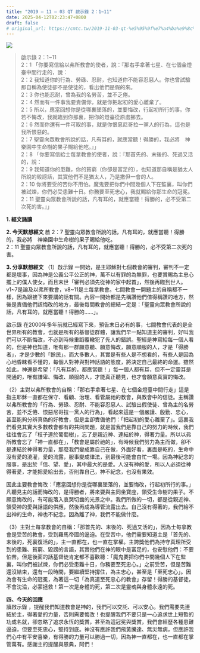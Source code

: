 ```yaml
---
title: "2019 – 11 – 03 QT 啟示錄 2：1~11"
date: 2025-04-12T02:23:47+0800
draft: false
# original_url: https://cmtc.tw/2019-11-03-qt-%e5%95%9f%e7%a4%ba%e9%8c%84-2%ef%bc%9a111
---
```


![](/images/qt.jpg)
> 啟示錄 2：1\~11  
> 2：1 「你要寫信給以弗所教會的使者，說：『那右手拿著七星、在七個金燈臺中間行走的，說：  
> 2：2 我知道你的行為、勞碌、忍耐，也知道你不能容忍惡人。你也曾試驗那自稱為使徒卻不是使徒的，看出他們是假的來。  
> 2：3 你也能忍耐，曾為我的名勞苦，並不乏倦。  
> 2：4 然而有一件事我要責備你，就是你把起初的愛心離棄了。  
> 2：5 所以，應當回想你是從哪裏墜落的，並要悔改，行起初所行的事。你若不悔改，我就臨到你那裏，把你的燈臺從原處挪去。  
> 2：6 然而你還有一件可取的事，就是你恨惡尼哥拉一黨人的行為，這也是我所恨惡的。  
> 2：7 聖靈向眾教會所說的話，凡有耳的，就應當聽！得勝的，我必將　神樂園中生命樹的果子賜給他吃。』」  
> 2：8 「你要寫信給士每拿教會的使者，說：『那首先的、末後的、死過又活的，說：  
> 2：9 我知道你的患難，你的貧窮（你卻是富足的），也知道那自稱是猶太人所說的毀謗話，其實他們不是猶太人，乃是撒但一會的人。  
> 2：10 你將要受的苦你不用怕。魔鬼要把你們中間幾個人下在監裏，叫你們被試煉，你們必受患難十日。你務要至死忠心，我就賜給你那生命的冠冕。  
> 2：11 聖靈向眾教會所說的話，凡有耳的，就應當聽！得勝的，必不受第二次死的害。』」

**1. 經文誦讀**

**2.  今天默想經文**
啟 2：7 聖靈向眾教會所說的話，凡有耳的，就應當聽！得勝的，我必將　神樂園中生命樹的果子賜給他吃。  
2：11 聖靈向眾教會所說的話，凡有耳的，就應當聽！得勝的，必不受第二次死的害。

**3. 分享默想經文**
（1）啟示錄 一開始，是主耶穌對七個教會的審判，審判不一定都是壞事，因為神是公義公平公正的神，萬不以有罪的為無罪，也要賞賜為主忠心擺上的僕人使女。而且末世「審判必須先從神的家中起首」，然後再臨到世人。v1\~7是論及以弗所教會，v8\~11是土每拿教會。七間教會一開題主的自稱都不一樣，因為跟接下來要講的話有關。內容一開始都是先稱讚他們值得稱讚的地方，然後是責備他們該悔改的地方，最後每間教會的總結一定是：「聖靈向眾教會所說的話，凡有耳的，就應當聽！得勝的……」。

啟示錄 在2000年多年前就已經寫下來，預告末日必有的事，七間教會代表的是全世界所有的教會，也就是所有的基督徒群體，讓我們早一點知道主的審判，好叫我們可以不斷悔改，不必到時候重蹈覆轍犯了先人的錯誤。聖經是神寫給每一個人看的，但是神也知道，唯有那一群願意聽、願意悔改，願意順服的人，才是「得勝者」，才是少數的「餘民」。而大多數人，其實是有些人是不想看的，有些人是因為心地昏昧看不懂的，每個人對神與對神話語的態度，將決定自己最終的命運。雖然如此，神還是希望：「凡有耳的，都應當聽！」每一個人都有耳，但不一定靈耳是開通的，唯有謙卑、悔改、順服的人，才能真正聽見，也才會願意真實的悔改。

（2）主對以弗所教會的自稱：「那右手拿著七星、在七個金燈臺中間行走」這是指主耶穌一直都在保守、看顧、治理、看管屬祂的教會，與教會中的信徒。主稱讚以弗所教會的「行為、勞碌、忍耐、不能容忍惡人、試驗出假使徒、曾為主的名勞苦，並不乏倦、恨惡尼哥拉一黨人的行為」，看起來這是一個嚴謹、殷勤、忠心，甚至能夠分辨真偽的好教會，但是主卻責備他們：「把起初的愛心離棄了」。這裏我們看見其實大多數教會都有的共同問題，就是當我們是靠自己的努力的時候，我們往往會忘了「枝子連於葡萄樹」，忘了是親近神、連結於神，得著力量。所以以弗所教會忘了「神一直都在」，「教會是屬於祂的」，有時候我們努力為主而做，卻不是連結於神得著力量，那麼我們變成靠自己在做，外面好看，裏面是乾的，生命中沒有愛的澆灌，愛的流露，服事變成律法，到最後可能會白忙一場。因為神紀念的服事，是出於「信、望、愛」，其中最大的是愛。人沒有神的愛，所以人必須從神得著愛，才能把愛給出去，否則靠自己，神不紀念，也沒有果效。

因此主要教會悔改：「應當回想你是從哪裏墜落的，並要悔改，行起初所行的事。」凡聽見主的話而悔改的，是得勝者，將來要與主同坐寶座，領受生命樹的果子。不願意悔改的，有可能落入哀哭切齒的光景之中。我們所做的一切，都是從親近神、領受神的愛與話語的供應，然後再成為導管流露出去。自己沒有得著的，我們給不出神的生命，神也不紀念。因為離了神，我們不能做什麼。

（3）主對土每拿教會的自稱：「那首先的、末後的、死過又活的」，因為士每拿教會是受苦的教會，受到羅馬帝國的逼迫。在受苦中，他們需要知道主是「首先的、末後的，死裏復活的」，主一直都在，也一直在掌權。主誇獎他們為持守真理所受到的患難、貧窮、毀謗的言語，其實他們在神的眼中是富足的，也安慰他們：不要怕苦。但是後面的話基督徒肯定都不喜歡聽：「魔鬼要把你們中間幾個人下在監裏，叫你們被試煉，你們必受患難十日，你務要至死忠心。」之前受苦，但是苦難還沒結束，還有一段時間，要繼續堅持撐住，為主忠心，甚至是「至死忠心」。因為會有生命的冠冕，為著這一切「為真道至死忠心的教會」存留！得勝的基督徒，不會沈淪，必蒙拯救！第一次是身體的死，第二次是靈魂與身體永遠的死。

**四、今天的回應**  
讀啟示錄 ，提醒我們知道教會是神的，我們可以交託、可以安心。我們需要先連結於主，得著愛的力量，否則需要悔改！也提醒我們不要只是一心追求世上短暫的功成名就，卻忽略了追求永恆的獎賞，甚至為這冠冕與獎賞，我們會經歷各種患難逼迫，但要至死忠心，堅持到底。神沒有應許我們飛黃騰達、無災無病，但應許我們心中有平安喜樂，有得勝的力量可以勝過一切，因為神一直都在，也一直都在掌管萬有。感謝主的提醒與恩典，阿們！
